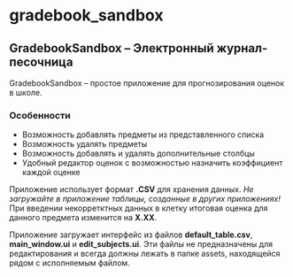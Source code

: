 # gradebook_sandbox
## GradebookSandbox – Электронный журнал-песочница
GradebookSandbox – простое приложение для прогнозирования оценок в школе.
### Особенности
- Возможность добавлять предметы из представленного списка
- Возможность удалять предметы
- Возможность добавлять и удалять дополнительные столбцы
- Удобный редактор оценок с возможностью назначить коэффициент каждой оценке

Приложение использует формат __.CSV__ для хранения данных.
_Не загружайте в приложение таблицы, созданные в других приложениях!_
При введении некорретктных данных в клетку итоговая оценка для данного предмета изменится на __X.XX__.

Приложение загружает интерфейс из файлов __default_table.csv__, __main_window.ui__ и __edit_subjects.ui__.
Эти файлы не предназначены для редактирования и всегда должны лежать в папке assets, находящейся рядом с исполняемым файлом.
